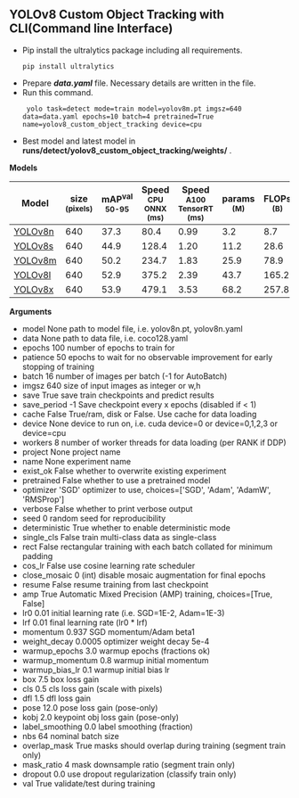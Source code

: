 ## YOLOv8 Custom Object Tracking with CLI(Command line Interface)  

 - Pip install the ultralytics package including all requirements.  
    ```
    pip install ultralytics
    ```
 - Prepare ***data.yaml*** file. Necessary details are written in the file.
 - Run this command.
    ```
     yolo task=detect mode=train model=yolov8m.pt imgsz=640 data=data.yaml epochs=10 batch=4 pretrained=True name=yolov8_custom_object_tracking device=cpu
     ```
 - Best model and latest model in **runs/detect/yolov8_custom_object_tracking/weights/** .

**Models**

| Model | size<br><sup>(pixels) | mAP<sup>val<br>50-95 | Speed<br><sup>CPU ONNX<br>(ms) | Speed<br><sup>A100 TensorRT<br>(ms) | params<br><sup>(M) | FLOPs<br><sup>(B) |  
| ------------------------------------------------------------------------------------ | --------------------- | -------------------- | ------------------------------ | ----------------------------------- | ------------------ | ----------------- |  
| [YOLOv8n](https://github.com/ultralytics/assets/releases/download/v0.0.0/yolov8n.pt) | 640 | 37.3 | 80.4 | 0.99 | 3.2 | 8.7 |  
| [YOLOv8s](https://github.com/ultralytics/assets/releases/download/v0.0.0/yolov8s.pt) | 640 | 44.9 | 128.4 | 1.20 | 11.2 | 28.6 |  
| [YOLOv8m](https://github.com/ultralytics/assets/releases/download/v0.0.0/yolov8m.pt) | 640 | 50.2 | 234.7 | 1.83 | 25.9 | 78.9 |  
| [YOLOv8l](https://github.com/ultralytics/assets/releases/download/v0.0.0/yolov8l.pt) | 640 | 52.9 | 375.2 | 2.39 | 43.7 | 165.2 |  
| [YOLOv8x](https://github.com/ultralytics/assets/releases/download/v0.0.0/yolov8x.pt) | 640 | 53.9 | 479.1 | 3.53 | 68.2 | 257.8 |



 **Arguments**
 
- model None path to model file, i.e. yolov8n.pt, yolov8n.yaml
- data None path to data file, i.e. coco128.yaml
- epochs 100 number of epochs to train for
- patience 50 epochs to wait for no observable improvement for early stopping of training
- batch 16 number of images per batch (-1 for AutoBatch)
- imgsz 640 size of input images as integer or w,h
- save True save train checkpoints and predict results
- save_period -1 Save checkpoint every x epochs (disabled if < 1)
- cache False True/ram, disk or False. Use cache for data loading
- device None device to run on, i.e. cuda device=0 or device=0,1,2,3 or device=cpu
- workers 8 number of worker threads for data loading (per RANK if DDP)
- project None project name
- name None experiment name
- exist_ok False whether to overwrite existing experiment
- pretrained False whether to use a pretrained model
- optimizer 'SGD' optimizer to use, choices=['SGD', 'Adam', 'AdamW', 'RMSProp']
- verbose False whether to print verbose output
- seed 0 random seed for reproducibility
- deterministic True whether to enable deterministic mode
- single_cls False train multi-class data as single-class
- rect False rectangular training with each batch collated for minimum padding
- cos_lr False use cosine learning rate scheduler
- close_mosaic 0 (int) disable mosaic augmentation for final epochs
- resume False resume training from last checkpoint
- amp True Automatic Mixed Precision (AMP) training, choices=[True, False]
- lr0 0.01 initial learning rate (i.e. SGD=1E-2, Adam=1E-3)
- lrf 0.01 final learning rate (lr0 * lrf)  
- momentum 0.937 SGD momentum/Adam beta1  
- weight_decay 0.0005 optimizer weight decay 5e-4  
- warmup_epochs 3.0 warmup epochs (fractions ok)  
- warmup_momentum 0.8 warmup initial momentum  
- warmup_bias_lr 0.1 warmup initial bias lr  
- box 7.5 box loss gain  
- cls 0.5 cls loss gain (scale with pixels)  
- dfl 1.5 dfl loss gain  
- pose 12.0 pose loss gain (pose-only)  
- kobj 2.0 keypoint obj loss gain (pose-only)  
- label_smoothing 0.0 label smoothing (fraction)  
- nbs 64 nominal batch size  
- overlap_mask True masks should overlap during training (segment train only)  
- mask_ratio 4 mask downsample ratio (segment train only)  
- dropout 0.0 use dropout regularization (classify train only)  
- val True validate/test during training  
